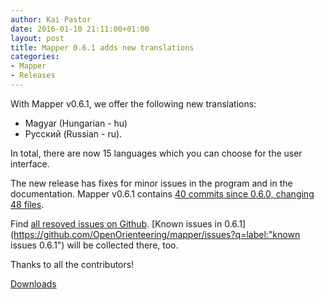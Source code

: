 ```yaml
---
author: Kai Pastor
date: 2016-01-10 21:11:00+01:00
layout: post
title: Mapper 0.6.1 adds new translations
categories:
- Mapper
- Releases
---
```


With Mapper v0.6.1, we offer the following new translations:

- Magyar (Hungarian - hu)
- Русский (Russian - ru).

In total, there are now 15 languages which you can choose for the user interface.

The new release has fixes for minor issues in the program and in the documentation. Mapper v0.6.1 contains [40 commits since 0.6.0, changing 48 files](https://github.com/OpenOrienteering/mapper/compare/v0.6.0...v0.6.1).

Find [all resoved issues on Github](https://github.com/OpenOrienteering/mapper/issues?q=milestone:v0.6.1+is:closed).
[Known issues in 0.6.1](https://github.com/OpenOrienteering/mapper/issues?q=label:"known issues 0.6.1") will be collected there, too.

Thanks to all the contributors!

<a class="btn btn-primary" href="https://github.com/OpenOrienteering/mapper/releases/tag/v0.6.1">Downloads</a>

